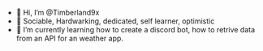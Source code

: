 - 👋 Hi, I’m @Timberland9x
- 👀 Sociable, Hardwarking, dedicated, self learner, optimistic
- 🌱 I’m currently learning how to create a discord bot, how to retrive data from an API for an weather app.

<!---
Timberland9x/Timberland9x is a ✨ special ✨ repository because its `README.md` (this file) appears on your GitHub profile.
You can click the Preview link to take a look at your changes.
--->
